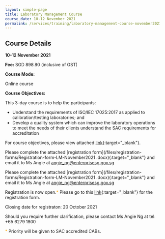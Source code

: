 ```yaml
---
layout: simple-page
title: Laboratory Management Course
course_date: 10-12 November 2021
permalink: /services/training/laboratory-management-course-november2021
---
```


## Course Details
**10-12 November 2021**

**Fee:** SGD 898.80 (inclusive of GST)
 
**Course Mode:**  

Online course

**Course Objectives:**
 
This 3-day course is to help the participants:
* Understand the requirements of ISO/IEC 17025:2017 as applied to calibration/testing laboratories; and  
* Develop a quality system which can improve the laboratory operations to meet the needs of their clients understand the SAC requirements for accreditation
 
For course objectives, please view attached [link](/files/training/Course-Objectives-LM.pdf){:target="_blank"}.


Please complete the attached [registration form](/files/registration-forms/Registration-form-LM-November2021 .docx){:target="_blank"}
and email it to Ms Angie at <angie_ng@enterprisesg.gov.sg>


Please complete the attached [registration form](/files/registration-forms/Registration-form-LM-November2021 .docx){:target="_blank"}
and email it to Ms Angie at <angie_ng@enterprisesg.gov.sg>



Registration is  now open.<span style="color:orange;">*</span>  Please go to this [link](/files/registration-forms/Registration-form-(LM-and-IA-Mar-2019).docx){:target="_blank"} for the registration form.




Closing date for registraton:  20 October 2021
  
Should you require further clarification, please contact Ms Angie Ng at tel: +65 6279 1800

<span style="color:orange">*</span> Priority will be given to SAC accredited CABs.


